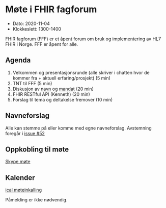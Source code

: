 # Møte i FHIR fagforum

* Dato: 2020-11-04
* Klokkeslett: 1300-1400

FHIR fagforum (FFF) er et åpent forum om bruk og implementering av HL7 FHIR i Norge. FFF er åpent for alle.

## Agenda

1. Velkommen og presentasjonsrunde (alle skriver i chatten hvor de kommer fra + aktuell erfaring/prosjekt) (5 min)
1. TNT til FFF (5 min)
1. Diskusjon av [navn](https://github.com/HL7Norway/best-practice/issues/52) og [mandat](../mandat.md) (20 min)
1. FHIR RESTful API (Kenneth) (20 min)
1. Forslag til tema og deltakelse fremover (10 min)

## Navneforslag

Alle kan stemme på eller komme med egne navneforslag. Avstemning foregår i [issue #52](https://github.com/HL7Norway/best-practice/issues/52)

## Oppkobling til møte

[Skype møte](https://meet.ehelse.no/thomas.tveit.rosenlund/JY6LJC2Q)

## Kalender

[ical møteinkalling](ical/2020-11-04-FHIR-faglig-forum.ics)

Påmelding er ikke nødvendig. 
